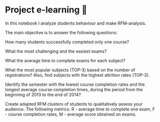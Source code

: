 # Project e-learning 📔

In this notebook I analyze students behaviour and make RFM-analysis.

The main objective is to answer the following questions:

How many students successfully completed only one course? 

What the most challenging and the easiest exams?

What the average time to complete exams for each subject? 

What the most popular subjects (TOP-3) based on the number of registrations? Also, find subjects with the highest attrition rates (TOP-3). 

Identify the semester with the lowest course completion rates and the longest average course completion times, during the period from the beginning of 2013 to the end of 2014?

Create adapted RFM clusters of students to qualitatively assess your audience. The following metrics: R - average time to complete one exam, F - course completion rates, M - average score obtained on exams. 



